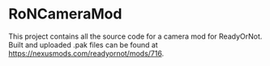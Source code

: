 # RoNCameraMod

This project contains all the source code for a camera mod for ReadyOrNot. Built and uploaded .pak files can be found at https://nexusmods.com/readyornot/mods/716.
